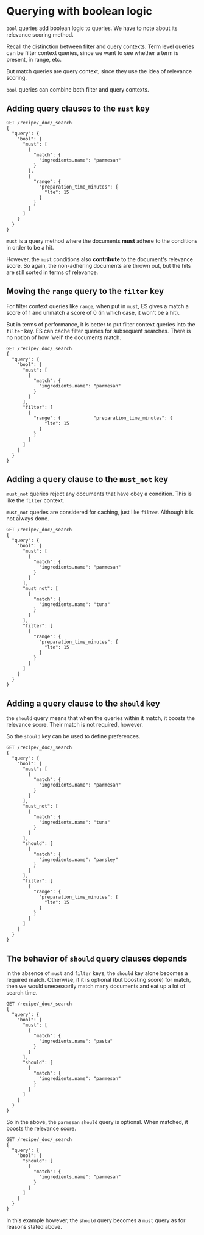 # Querying with boolean logic

`bool` queries add boolean logic to queries. We have to note about its relevance scoring method.

Recall the distinction between filter and query contexts. Term level queries can be filter context queries, since we want to see whether a term is present, in range, etc.

But match queries are query context, since they use the idea of relevance scoring.

`bool` queries can combine both filter and query contexts.

## Adding query clauses to the `must` key

```http
GET /recipe/_doc/_search
{
  "query": {
    "bool": {
      "must": [
        {
          "match": {
            "ingredients.name": "parmesan"
          }
        },
        {
          "range": {
            "preparation_time_minutes": {
              "lte": 15
            }
          }
        }
      ]
    }
  }
}
```

`must` is a query method where the documents **must** adhere to the conditions in order to be a hit.

However, the `must` conditions also **contribute** to the document's relevance score. So again, the non-adhering documents are thrown out, but the hits are still sorted in terms of relevance.

## Moving the `range` query to the `filter` key

For filter context queries like `range`, when put in `must`, ES gives a match a score of 1 and unmatch a score of 0 (in which case, it won't be a hit).

But in terms of performance, it is better to put filter context queries into the `filter` key. ES can cache filter queries for subsequent searches. There is no notion of how 'well' the documents match.

```http
GET /recipe/_doc/_search
{
  "query": {
    "bool": {
      "must": [
        {
          "match": {
            "ingredients.name": "parmesan"
          }
        }
      ],
      "filter": [
        {
          "range": {            "preparation_time_minutes": {
              "lte": 15
            }
          }
        }
      ]
    }
  }
}
```

## Adding a query clause to the `must_not` key

`must_not` queries reject any documents that have obey a condition. This is like the `filter` context.

`must_not` queries are considered for caching, just like `filter`. Although it is not always done.

```http
GET /recipe/_doc/_search
{
  "query": {
    "bool": {
      "must": [
        {
          "match": {
            "ingredients.name": "parmesan"
          }
        }
      ],
      "must_not": [
        {
          "match": {
            "ingredients.name": "tuna"
          }
        }
      ],
      "filter": [
        {
          "range": {
            "preparation_time_minutes": {
              "lte": 15
            }
          }
        }
      ]
    }
  }
}
```

## Adding a query clause to the `should` key

the `should` query means that when the queries within it match, it boosts the relevance score. Their match is not required, however.

So the `should` key can be used to define preferences.

```
GET /recipe/_doc/_search
{
  "query": {
    "bool": {
      "must": [
        {
          "match": {
            "ingredients.name": "parmesan"
          }
        }
      ],
      "must_not": [
        {
          "match": {
            "ingredients.name": "tuna"
          }
        }
      ],
      "should": [
        {
          "match": {
            "ingredients.name": "parsley"
          }
        }
      ],
      "filter": [
        {
          "range": {
            "preparation_time_minutes": {
              "lte": 15
            }
          }
        }
      ]
    }
  }
}
```

## The behavior of `should` query clauses depends

in the absence of `must` and `filter` keys, the `should` key alone becomes a required match. Otherwise, if it is optional (but boosting score) for match, then we would unecessarily match many documents and eat up a lot of search time. 

```http
GET /recipe/_doc/_search
{
  "query": {
    "bool": {
      "must": [
        {
          "match": {
            "ingredients.name": "pasta"
          }
        }
      ],
      "should": [
        {
          "match": {
            "ingredients.name": "parmesan"
          }
        }
      ]
    }
  }
}
```

So in the above, the `parmesan` `should` query is optional. When matched, it boosts the relevance score. 

```http
GET /recipe/_doc/_search
{
  "query": {
    "bool": {
      "should": [
        {
          "match": {
            "ingredients.name": "parmesan"
          }
        }
      ]
    }
  }
}
```

In this example however, the `should` query becomes a `must` query as for reasons stated above.